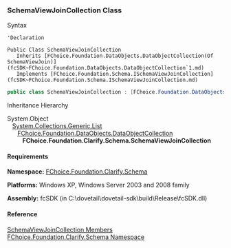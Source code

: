 ﻿### SchemaViewJoinCollection Class

Syntax

```vbnet
'Declaration

Public Class SchemaViewJoinCollection 
   Inherits [FChoice.Foundation.DataObjects.DataObjectCollection(Of SchemaViewJoin)](fcSDK~FChoice.Foundation.DataObjects.DataObjectCollection`1.md)
   Implements [FChoice.Foundation.Schema.ISchemaViewJoinCollection](fcSDK~FChoice.Foundation.Schema.ISchemaViewJoinCollection.md) 
```

```csharp
public class SchemaViewJoinCollection : [FChoice.Foundation.DataObjects.DataObjectCollection<SchemaViewJoin>](fcSDK~FChoice.Foundation.DataObjects.DataObjectCollection`1.md), [FChoice.Foundation.Schema.ISchemaViewJoinCollection](fcSDK~FChoice.Foundation.Schema.ISchemaViewJoinCollection.md) 
```

Inheritance Hierarchy

System.Object  
   [System.Collections.Generic.List<T>](#)  
      [FChoice.Foundation.DataObjects.DataObjectCollection<T>](fcSDK~FChoice.Foundation.DataObjects.DataObjectCollection`1.md)  
         **FChoice.Foundation.Clarify.Schema.SchemaViewJoinCollection**  

#### Requirements

**Namespace:** [FChoice.Foundation.Clarify.Schema](fcSDK~FChoice.Foundation.Clarify.Schema_namespace.md)

**Platforms:** Windows XP, Windows Server 2003 and 2008 family

**Assembly:** fcSDK (in C:\\dovetail\\dovetail-sdk\\build\\Release\\fcSDK.dll)

#### Reference

[SchemaViewJoinCollection Members](fcSDK~FChoice.Foundation.Clarify.Schema.SchemaViewJoinCollection_members.md)  
[FChoice.Foundation.Clarify.Schema Namespace](fcSDK~FChoice.Foundation.Clarify.Schema_namespace.md)